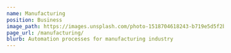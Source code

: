 ```yaml
---
name: Manufacturing
position: Business
image_path: https://images.unsplash.com/photo-1518704618243-b719e5d5f2b8?ixlib=rb-1.2.1&ixid=eyJhcHBfaWQiOjIxMTIzfQ&auto=format&fit=crop&w=400&q=80
page_url: /manufacturing/
blurb: Automation processes for manufacturing industry
---
```

